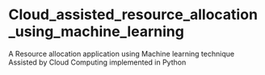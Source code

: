# Cloud_assisted_resource_allocation_using_machine_learning
A Resource allocation application using Machine learning technique Assisted by Cloud Computing implemented in Python
